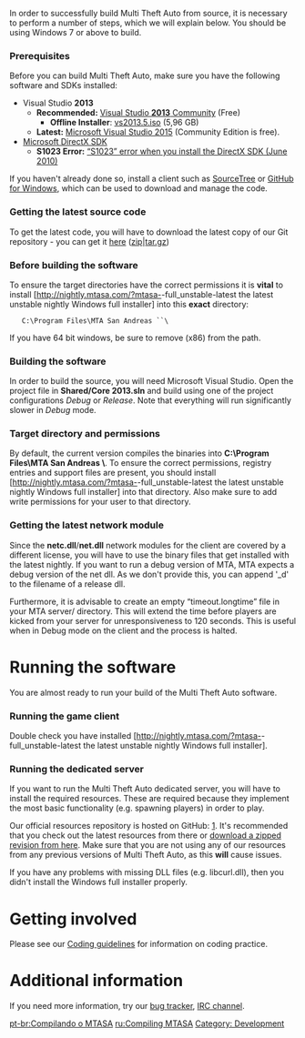 In order to successfully build Multi Theft Auto from source, it is necessary to perform a number of steps, which we will explain below. You should be using Windows 7 or above to build.

### Prerequisites

Before you can build Multi Theft Auto, make sure you have the following software and SDKs installed:

-   Visual Studio **2013**
    -   **Recommended:** [Visual Studio **2013** Community](https://go.microsoft.com/fwlink/?LinkId=530250) (Free)
        -   **Offline Installer**: [vs2013.5.iso](https://go.microsoft.com/fwlink/?LinkId=519391) (5,96 GB)
    -   **Latest:** [Microsoft Visual Studio 2015](https://www.visualstudio.com/en-us/downloads/download-visual-studio-vs.aspx) (Community Edition is free).
-   [Microsoft DirectX SDK](http://www.microsoft.com/en-us/download/details.aspx?displaylang=en&id=6812)
    -   **S1023 Error:** [“S1023” error when you install the DirectX SDK (June 2010)](https://support.microsoft.com/en-us/kb/2728613)

If you haven't already done so, install a client such as [SourceTree](https://www.sourcetreeapp.com/) or [GitHub for Windows](https://windows.github.com/), which can be used to download and manage the code.

### Getting the latest source code

To get the latest code, you will have to download the latest copy of our Git repository - you can get it [here](https://github.com/multitheftauto/mtasa-blue) ([zip](https://github.com/multitheftauto/mtasa-blue/archive/master.zip)|[tar.gz](https://github.com/multitheftauto/mtasa-blue/archive/master.tar.gz))

### Before building the software

To ensure the target directories have the correct permissions it is **vital** to install \[<http://nightly.mtasa.com/?mtasa->-full\_unstable-latest the latest unstable nightly Windows full installer\] into this **exact** directory:

`   C:\Program Files\MTA San Andreas ``\`

If you have 64 bit windows, be sure to remove (x86) from the path.

### Building the software

In order to build the source, you will need Microsoft Visual Studio. Open the project file in **Shared/Core 2013.sln** and build using one of the project configurations *Debug* or *Release*. Note that everything will run significantly slower in *Debug* mode.

### Target directory and permissions

By default, the current version compiles the binaries into **C:\\Program Files\\MTA San Andreas \\**. To ensure the correct permissions, registry entries and support files are present, you should install \[<http://nightly.mtasa.com/?mtasa->-full\_unstable-latest the latest unstable nightly Windows full installer\] into that directory. Also make sure to add write permissions for your user to that directory.

### Getting the latest network module

Since the **netc.dll**/**net.dll** network modules for the client are covered by a different license, you will have to use the binary files that get installed with the latest nightly. If you want to run a debug version of MTA, MTA expects a debug version of the net dll. As we don't provide this, you can append '\_d' to the filename of a release dll.

Furthermore, it is advisable to create an empty “timeout.longtime” file in your MTA server/ directory. This will extend the time before players are kicked from your server for unresponsiveness to 120 seconds. This is useful when in Debug mode on the client and the process is halted.

Running the software
====================

You are almost ready to run your build of the Multi Theft Auto software.

### Running the game client

Double check you have installed \[<http://nightly.mtasa.com/?mtasa->-full\_unstable-latest the latest unstable nightly Windows full installer\].

### Running the dedicated server

If you want to run the Multi Theft Auto dedicated server, you will have to install the required resources. These are required because they implement the most basic functionality (e.g. spawning players) in order to play.

Our official resources repository is hosted on GitHub: [1](https://github.com/multitheftauto/mtasa-resources). It's recommended that you check out the latest resources from there or [download a zipped revision from here](http://mirror.mtasa.com/mtasa/resources/). Make sure that you are not using any of our resources from any previous versions of Multi Theft Auto, as this **will** cause issues.

If you have any problems with missing DLL files (e.g. libcurl.dll), then you didn't install the Windows full installer properly.

Getting involved
================

Please see our [Coding guidelines](/docs/coding_guidelines.md "wikilink") for information on coding practice.

Additional information
======================

If you need more information, try our [bug tracker](http://bugs.mtasa.com/), [IRC channel](irc://irc.multitheftauto.com).

[pt-br:Compilando o MTASA](/docs/pt-br:compilando_o_mtasa.md "wikilink") [ru:Compiling MTASA](/docs/ru:compiling_mtasa.md "wikilink") [Category: Development](/docs/category:_development.md "wikilink")
